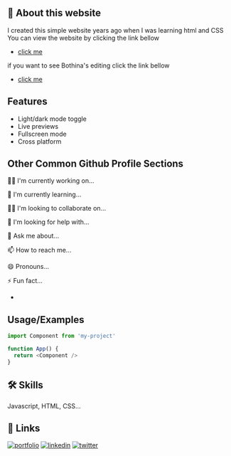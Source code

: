 ## 🚀 About this website
I created this simple website years ago when I was learning html and CSS
You can view the website by clicking the link bellow
 - [click me](https://ahmed-alsonaffi.github.io/simple-website-about-UK-html-css/)

if you want to see Bothina's editing click the link bellow
- [click me](https://bothina-yousof.github.io/simple-website-about-UK-html-css/culture.html)

## Features

- Light/dark mode toggle
- Live previews
- Fullscreen mode
- Cross platform

## Other Common Github Profile Sections
👩‍💻 I'm currently working on...

🧠 I'm currently learning...

👯‍♀️ I'm looking to collaborate on...

🤔 I'm looking for help with...

💬 Ask me about...

📫 How to reach me...

😄 Pronouns...

⚡️ Fun fact...

- 
## Usage/Examples

```javascript
import Component from 'my-project'

function App() {
  return <Component />
}
```

## 🛠 Skills
Javascript, HTML, CSS...

## 🔗 Links
[![portfolio](https://img.shields.io/badge/my_portfolio-000?style=for-the-badge&logo=ko-fi&logoColor=white)](https://katherineoelsner.com/)
[![linkedin](https://img.shields.io/badge/linkedin-0A66C2?style=for-the-badge&logo=linkedin&logoColor=white)](https://www.linkedin.com/)
[![twitter](https://img.shields.io/badge/twitter-1DA1F2?style=for-the-badge&logo=twitter&logoColor=white)](https://twitter.com/)